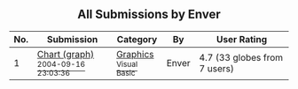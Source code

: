 ﻿<div align="center">

## All Submissions by Enver

</div>

No.  | Submission | Category | By   | User Rating
---- | ---------- | -------- | ---- | -----------
1 | [Chart \(graph\)<br /><sup>2004-09-16 23:03:36</sup>](https://github.com/Planet-Source-Code/enver-chart-graph__1-56335) | [Graphics<br /><sup>Visual Basic</sup>](../ByCategory/graphics__1-46.md) | Enver | 4.7 (33 globes from 7 users)
